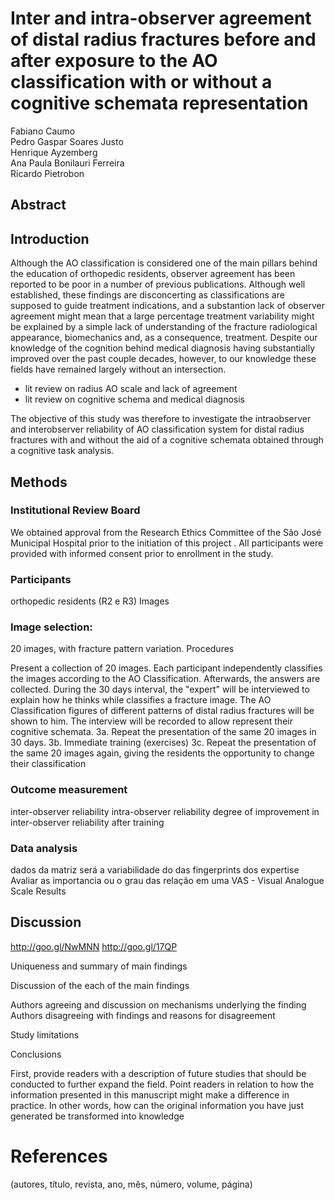 # Inter and intra-observer agreement of distal radius fractures before and after exposure to the AO classification with or without a cognitive schemata representation


Fabiano Caumo  
Pedro Gaspar Soares Justo  
Henrique Ayzemberg  
Ana Paula Bonilauri Ferreira  
Ricardo Pietrobon  


## Abstract

<!-- write at the end -->

## Introduction

Although the AO classification is considered one of the main pillars behind the education of orthopedic residents, observer agreement has been reported to be poor in a number of previous publications. <!-- Ana, please add refs --> Although well established, these findings are disconcerting as classifications are supposed to guide treatment indications, and a substantion lack of observer agreement might mean that a large percentage treatment variability might be explained by a simple lack of understanding of the fracture radiological appearance, biomechanics and, as a consequence, treatment. Despite our knowledge of the cognition behind medical diagnosis having substantially improved over the past couple decades, however, to our knowledge these fields have remained largely without an intersection.

* lit review on radius AO scale and lack of agreement <!-- ana, please add ref -->
* lit review on cognitive schema and medical diagnosis <!-- ana, please add ref -->

The objective of this study was therefore to investigate the intraobserver and interobserver reliability of AO classification system for distal radius fractures with and without the aid of a cognitive schemata obtained through a cognitive task analysis.


## Methods



### Institutional Review Board

We obtained approval from the Research Ethics Committee of the São José Municipal Hospital prior to the initiation of this project <!-- Ana, please add number if available -->.  All participants were provided with informed consent prior to enrollment in the study.


### Participants

orthopedic residents (R2 e R3)
 Images
 
### Image selection:

20 images, with fracture pattern variation.
 Procedures

Present a collection of 20 images. Each participant independently classifies the images according to the AO Classification. Afterwards, the answers are collected.
During the 30 days interval, the "expert" will be interviewed to explain how he thinks while classifies a fracture image. The AO Classification figures of different patterns of distal radius fractures will be shown to him. The interview will be recorded to allow represent their cognitive schemata. 
3a. Repeat the presentation of the same 20 images in 30 days.
3b. Immediate training (exercises)
3c. Repeat the presentation of the same 20 images again, giving the residents the opportunity to change their classification 



### Outcome measurement
inter-observer reliability
intra-observer reliability
degree of improvement in inter-observer reliability after training
 
 


   
### Data analysis

dados da matriz será a variabilidade do das fingerprints dos expertise
Avaliar as importancia ou o grau das relação em uma VAS - Visual Analogue Scale
Results

## Discussion


http://goo.gl/NwMNN
http://goo.gl/17QP

Uniqueness and summary of main findings


Discussion of the each of the main findings

Authors agreeing and discussion on mechanisms underlying the finding
Authors disagreeing with findings and reasons for disagreement


Study limitations



Conclusions

First, provide readers with a description of future studies that should be conducted to further expand the field.
Point readers in relation to how the information presented in this manuscript might make a difference in practice.  In other words, how can the original information you have just generated be transformed into knowledge


# References
(autores, título, revista, ano, mês, número, volume, página)
